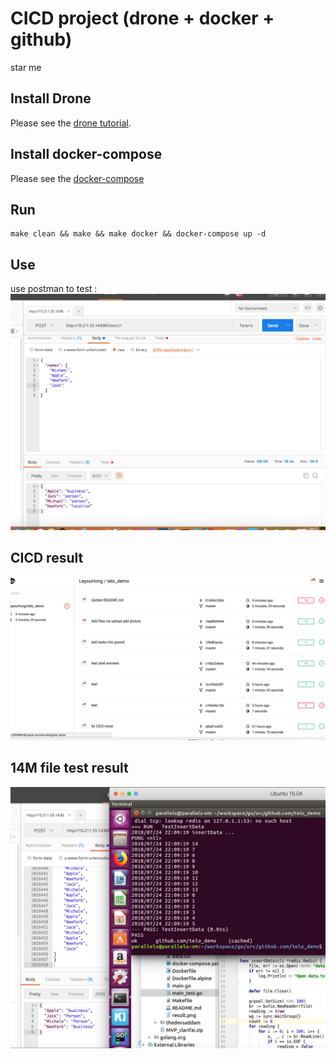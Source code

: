 # CICD project (drone + docker + github)

star me

## Install Drone

Please see the [drone tutorial](https://github.com/go-training/drone-tutorial).

## Install docker-compose
Please see the [docker-compose](https://docs.docker.com/compose/install/#prerequisites)
## Run
```
make clean && make && make docker && docker-compose up -d
```

## Use

use postman to test :
![result](https://raw.githubusercontent.com/LeyouHong/telo_demo/master/result.png)

## CICD result
![result](https://raw.githubusercontent.com/LeyouHong/telo_demo/master/cicd.png)

## 14M file test result
![result](https://raw.githubusercontent.com/LeyouHong/telo_demo/master/14M_file_test_result.jpeg)
